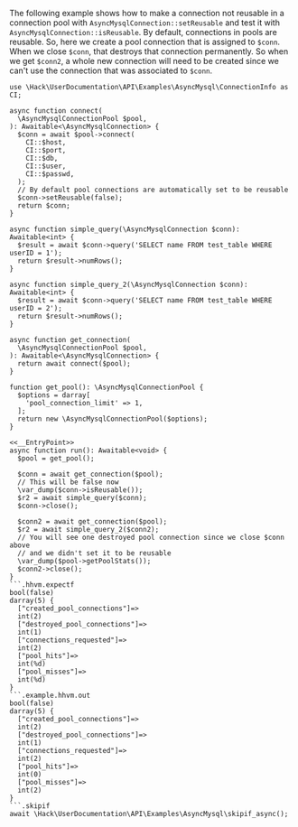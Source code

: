The following example shows how to make a connection not reusable in a connection pool with `AsyncMysqlConnection::setReusable` and test it with `AsyncMysqlConnection::isReusable`. By default, connections in pools are reusable. So, here we create a pool connection that is assigned to `$conn`. When we close `$conn`, that destroys that connection permanently. So when we get `$conn2`, a whole new connection will need to be created since we can't use the connection that was associated to `$conn`.

```basic-usage.hack
use \Hack\UserDocumentation\API\Examples\AsyncMysql\ConnectionInfo as CI;

async function connect(
  \AsyncMysqlConnectionPool $pool,
): Awaitable<\AsyncMysqlConnection> {
  $conn = await $pool->connect(
    CI::$host,
    CI::$port,
    CI::$db,
    CI::$user,
    CI::$passwd,
  );
  // By default pool connections are automatically set to be reusable
  $conn->setReusable(false);
  return $conn;
}

async function simple_query(\AsyncMysqlConnection $conn): Awaitable<int> {
  $result = await $conn->query('SELECT name FROM test_table WHERE userID = 1');
  return $result->numRows();
}

async function simple_query_2(\AsyncMysqlConnection $conn): Awaitable<int> {
  $result = await $conn->query('SELECT name FROM test_table WHERE userID = 2');
  return $result->numRows();
}

async function get_connection(
  \AsyncMysqlConnectionPool $pool,
): Awaitable<\AsyncMysqlConnection> {
  return await connect($pool);
}

function get_pool(): \AsyncMysqlConnectionPool {
  $options = darray[
    'pool_connection_limit' => 1,
  ];
  return new \AsyncMysqlConnectionPool($options);
}

<<__EntryPoint>>
async function run(): Awaitable<void> {
  $pool = get_pool();

  $conn = await get_connection($pool);
  // This will be false now
  \var_dump($conn->isReusable());
  $r2 = await simple_query($conn);
  $conn->close();

  $conn2 = await get_connection($pool);
  $r2 = await simple_query_2($conn2);
  // You will see one destroyed pool connection since we close $conn above
  // and we didn't set it to be reusable
  \var_dump($pool->getPoolStats());
  $conn2->close();
}
```.hhvm.expectf
bool(false)
darray(5) {
  ["created_pool_connections"]=>
  int(2)
  ["destroyed_pool_connections"]=>
  int(1)
  ["connections_requested"]=>
  int(2)
  ["pool_hits"]=>
  int(%d)
  ["pool_misses"]=>
  int(%d)
}
```.example.hhvm.out
bool(false)
darray(5) {
  ["created_pool_connections"]=>
  int(2)
  ["destroyed_pool_connections"]=>
  int(1)
  ["connections_requested"]=>
  int(2)
  ["pool_hits"]=>
  int(0)
  ["pool_misses"]=>
  int(2)
}
```.skipif
await \Hack\UserDocumentation\API\Examples\AsyncMysql\skipif_async();
```
